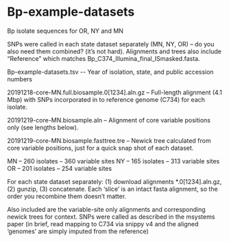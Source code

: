 # Bp-example-datasets
Bp isolate sequences for OR, NY and MN

SNPs were called in each state dataset separately (MN, NY, OR) – do you also need them combined? (it’s not hard). Alignments and trees also include “Reference” which matches Bp_C374_Illumina_final_ISmasked.fasta.
 
Bp-example-datasets.tsv -- Year of isolation, state, and public accession numbers
 
20191218-core-MN.full.biosample.0[1234].aln.gz – Full-length alignment (4.1 Mbp) with SNPs incorporated in to reference genome (C734) for each isolate.
 
20191219-core-MN.biosample.aln – Alignment of core variable positions only (see lengths below).
 
20191219-core-MN.biosample.fasttree.tre – Newick tree calculated from core variable positions, just for a quick snap shot of each dataset.
 
 
MN – 260 isolates – 360 variable sites
NY – 165 isolates – 313 variable sites
OR – 201 isolates – 254 variable sites

For each state dataset separately: (1) download alignments *.0[1234].aln.gz, (2) gunzip, (3) concatenate. Each ‘slice’ is an intact fasta alignment, so the order you recombine them doesn’t matter.
 
Also included are the variable-site only alignments and corresponding newick trees for context. SNPs were called as described in the msystems paper (in brief, read mapping to C734 via snippy v4 and the aligned ‘genomes’ are simply imputed from the reference)
